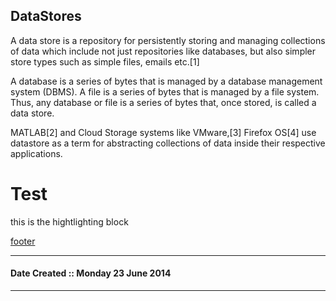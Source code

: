 ## DataStores

A data store is a repository for persistently storing and managing collections of data which include not just repositories like databases, but also simpler store types such as simple files, emails etc.[1]

A database is a series of bytes that is managed by a database management system (DBMS). A file is a series of bytes that is managed by a file system. Thus, any database or file is a series of bytes that, once stored, is called a data store.

MATLAB[2] and Cloud Storage systems like VMware,[3] Firefox OS[4] use datastore as a term for abstracting collections of data inside their respective applications. 



# Test

this is the hightlighting block


[footer](../footer.md ':include :type=code color=red')


******************************

#### Date Created :: Monday 23 June 2014 ####

******************************